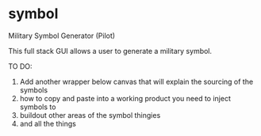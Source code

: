 # symbol
Military Symbol Generator (Pilot)

This full stack GUI allows a user to generate a military symbol.

TO DO: 
1. Add another wrapper below canvas that will explain the sourcing of the symbols
2. how to copy and paste into a working product you need to inject symbols to
3. buildout other areas of the symbol thingies
4. and all the things
